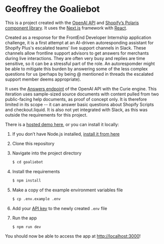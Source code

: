 # Geoffrey the Goaliebot

This is a project created with the [OpenAI API](https://beta.openai.com/) and [Shopify’s Polaris component library](https://polaris.shopify.com/). It uses the [Next.js](https://nextjs.org/) framework with [React](https://reactjs.org/). 

Created as a response for the FrontEnd Developer Internship application challenge, it is a first attempt at an AI-driven autoresponding assistant for Shopify Plus's escalated teams' live support channels in Slack. These channels allow frontline support advisors to get answers for merchants during live interactions. They are often very busy and replies are time sensitive, so it can be a stressful part of the role. An autorespomder might be able to mitigate this burden by answering some of the less complex questions for us (perhaps by being @ mentioned in threads the escalated support member deems appropriate).

It uses the [Answers endpoint](https://beta.openai.com/docs/api-reference/answers) of the OpenAI API with the Curie engine. This iteration uses sample-sized source documents with content pulled from two public-facing help documents, as proof of concept only. It is therefore limited in its scope -- it can  answer basic questions about Shopify Scripts and checkout.liquid. It is also not yet integrated with Slack, as this was outside the requirements for this project. 

There is a [hosted demo here](https://goaliebot.herokuapp.com/), or you can install it locally:

1. If you don’t have Node.js installed, [install it from here](https://nodejs.org/en/)

2. Clone this repository

3. Navigate into the project directory

   ```bash
   $ cd goaliebot
   ```

4. Install the requirements

   ```bash
   $ npm install
   ```

5. Make a copy of the example environment variables file

   ```bash
   $ cp .env.example .env
   ```

6. Add your [API key](https://beta.openai.com/account/api-keys) to the newly created `.env` file

7. Run the app

   ```bash
   $ npm run dev
   ```

You should now be able to access the app at [http://localhost:3000](http://localhost:3000)! 
